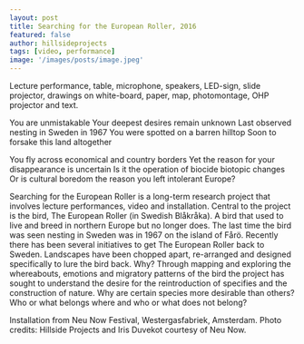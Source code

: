 ```yaml
---
layout: post
title: Searching for the European Roller, 2016
featured: false
author: hillsideprojects
tags: [video, performance]
image: '/images/posts/image.jpeg'
---
```


Lecture performance, table, microphone, speakers, LED-sign, slide projector, drawings on white-board, paper, map, photomontage, OHP projector and text.


You are unmistakable
Your deepest desires remain unknown
Last observed nesting in Sweden in 1967
You were spotted on a barren hilltop
Soon to forsake this land altogether

You fly across economical and country borders
Yet the reason for your disappearance is uncertain
Is it the operation of biocide biotopic changes
Or is cultural boredom the reason you left intolerant Europe?

Searching for the European Roller is a long-term research project that involves lecture performances, video and installation. Central to the project is the bird, The European Roller (in Swedish Blåkråka). A bird that used to live and breed in northern Europe but no longer does. The last time the bird was seen nesting in Sweden was in 1967 on the island of Fårö. Recently there has been several initiatives to get The European Roller back to Sweden. Landscapes have been chopped apart, re-arranged and designed specifically to lure the bird back. Why? Through mapping and exploring the whereabouts, emotions and migratory patterns of the bird the project has sought to understand the desire for the reintroduction of specifies and the construction of nature. Why are certain species more desirable than others? Who or what belongs where and who or what does not belong?


Installation from Neu Now Festival, Westergasfabriek, Amsterdam.
Photo credits: Hillside Projects and Iris Duvekot courtesy of Neu Now.

